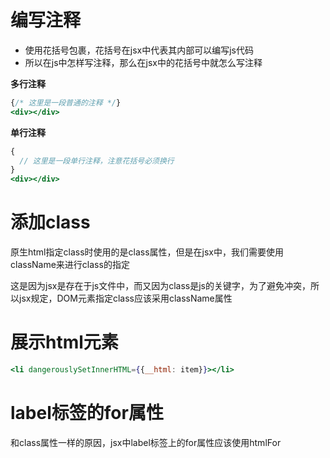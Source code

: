 # 编写注释
* 使用花括号包裹，花括号在jsx中代表其内部可以编写js代码
* 所以在js中怎样写注释，那么在jsx中的花括号中就怎么写注释

**多行注释**

```jsx
{/* 这里是一段普通的注释 */}
<div></div>
```

**单行注释**

```jsx
{
  // 这里是一段单行注释，注意花括号必须换行
}
<div></div>
```
# 添加class
原生html指定class时使用的是class属性，但是在jsx中，我们需要使用className来进行class的指定

这是因为jsx是存在于js文件中，而又因为class是js的关键字，为了避免冲突，所以jsx规定，DOM元素指定class应该采用className属性

# 展示html元素
```jsx
<li dangerouslySetInnerHTML={{__html: item}}></li>
```

# label标签的for属性
和class属性一样的原因，jsx中label标签上的for属性应该使用htmlFor